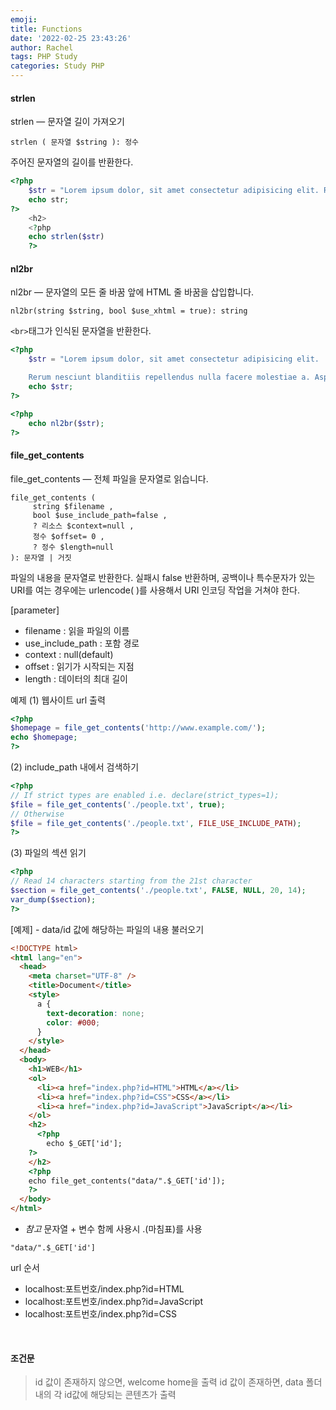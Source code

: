 ```yaml
---
emoji:
title: Functions
date: '2022-02-25 23:43:26'
author: Rachel
tags: PHP Study
categories: Study PHP
---
```


#### strlen

strlen — 문자열 길이 가져오기

```
strlen ( 문자열 $string ): 정수
```

주어진 문자열의 길이를 반환한다.

```php
<?php
    $str = "Lorem ipsum dolor, sit amet consectetur adipisicing elit. Rerum nesciunt blanditiis repellendus nulla facere molestiae a. Aspernatur alias aut corrupti ex quis. Reprehenderit nam eos, inventore culpa at sapiente suscipit?";
    echo str;
?>
    <h2>
    <?php
    echo strlen($str)
    ?>
```

#### nl2br

nl2br — 문자열의 모든 줄 바꿈 앞에 HTML 줄 바꿈을 삽입합니다.

```
nl2br(string $string, bool $use_xhtml = true): string
```

`<br>`태그가 인식된 문자열을 반환한다.

```php
<?php
    $str = "Lorem ipsum dolor, sit amet consectetur adipisicing elit.

    Rerum nesciunt blanditiis repellendus nulla facere molestiae a. Aspernatur alias aut corrupti ex quis. Reprehenderit nam eos, inventore culpa at sapiente suscipit?";
    echo $str;
?>

<?php
    echo nl2br($str);
?>
```

#### file_get_contents

file_get_contents — 전체 파일을 문자열로 읽습니다.

```
file_get_contents (
     string $filename ,
     bool $use_include_path=false ,
     ? 리소스 $context=null ,
     정수 $offset= 0 ,
     ? 정수 $length=null
): 문자열 | 거짓
```

파일의 내용을 문자열로 반환한다. 실패시 false 반환하며, 공백이나 특수문자가 있는 URI를 여는 경우에는 urlencode( )를 사용해서 URI 인코딩 작업을 거쳐야 한다.

[parameter]

- filename : 읽을 파일의 이름
- use_include_path : 포함 경로
- context : null(default)
- offset : 읽기가 시작되는 지점
- length : 데이터의 최대 길이

예제
(1) 웹사이트 url 출력

```php
<?php
$homepage = file_get_contents('http://www.example.com/');
echo $homepage;
?>
```

(2) include_path 내에서 검색하기

```php
<?php
// If strict types are enabled i.e. declare(strict_types=1);
$file = file_get_contents('./people.txt', true);
// Otherwise
$file = file_get_contents('./people.txt', FILE_USE_INCLUDE_PATH);
?>
```

(3) 파일의 섹션 읽기

```php
<?php
// Read 14 characters starting from the 21st character
$section = file_get_contents('./people.txt', FALSE, NULL, 20, 14);
var_dump($section);
?>
```

[예제] - data/id 값에 해당하는 파일의 내용 불러오기

```html
<!DOCTYPE html>
<html lang="en">
  <head>
    <meta charset="UTF-8" />
    <title>Document</title>
    <style>
      a {
        text-decoration: none;
        color: #000;
      }
    </style>
  </head>
  <body>
    <h1>WEB</h1>
    <ol>
      <li><a href="index.php?id=HTML">HTML</a></li>
      <li><a href="index.php?id=CSS">CSS</a></li>
      <li><a href="index.php?id=JavaScript">JavaScript</a></li>
    </ol>
    <h2>
      <?php
        echo $_GET['id'];
    ?>
    </h2>
    <?php
    echo file_get_contents("data/".$_GET['id']);
    ?>
  </body>
</html>
```

- _참고_ 문자열 + 변수 함께 사용시 .(마침표)를 사용

```
"data/".$_GET['id']
```

url 순서

- localhost:포트번호/index.php?id=HTML
- localhost:포트번호/index.php?id=JavaScript
- localhost:포트번호/index.php?id=CSS

​

#### 조건문

> id 값이 존재하지 않으면, welcome home을 출력
> id 값이 존재하면, data 폴더 내의 각 id값에 해당되는 콘텐츠가 출력

